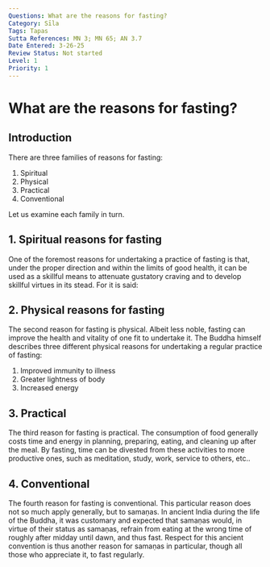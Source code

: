 ```yaml
---
Questions: What are the reasons for fasting?
Category: Sīla
Tags: Tapas
Sutta References: MN 3; MN 65; AN 3.7
Date Entered: 3-26-25
Review Status: Not started
Level: 1
Priority: 1
---
```


# What are the reasons for fasting?

## Introduction

There are three families of reasons for fasting:
1. Spiritual
2. Physical
3. Practical
4. Conventional

Let us examine each family in turn.

## 1. Spiritual reasons for fasting

One of the foremost reasons for undertaking a practice of fasting is that, under the proper direction and within the limits of good health, it can be used as a skillful means to attenuate gustatory craving and to develop skillful virtues in its stead. For it is said:

## 2. Physical reasons for fasting

The second reason for fasting is physical. Albeit less noble, fasting can improve the health and vitality of one fit to undertake it. The Buddha himself describes three different physical reasons for undertaking a regular practice of fasting: 
1. Improved immunity to illness
2. Greater lightness of body 
3. Increased energy

## 3. Practical

The third reason for fasting is practical. The consumption of food generally costs time and energy in planning, preparing, eating, and cleaning up after the meal. By fasting, time can be divested from these activities to more productive ones, such as meditation, study, work, service to others, etc..

## 4. Conventional

The fourth reason for fasting is conventional. This particular reason does not so much apply generally, but to samaṇas. In ancient India during the life of the Buddha, it was customary and expected that samaṇas would, in virtue of their status as samaṇas, refrain from eating at the wrong time of roughly after midday until dawn, and thus fast. Respect for this ancient convention is thus another reason for samaṇas in particular, though all those who appreciate it, to fast regularly.


